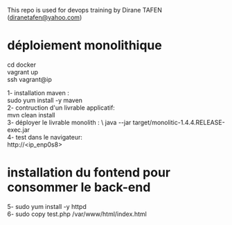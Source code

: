 This repo is used for devops training by Dirane TAFEN (diranetafen@yahoo.com)
# déploiement monolithique
cd docker \
vagrant up \
ssh vagrant@ip 

1- installation maven :\
sudo yum install -y maven \
2- contruction d'un livrable applicatif:\
mvn clean install \
3- déployer le livrable monolith : \ 
java --jar target/monolitic-1.4.4.RELEASE-exec.jar \
4- test dans le navigateur:\
http://<ip_enp0s8>

# installation du fontend pour consommer le back-end
5-  sudo yum install -y httpd \
6-  sudo copy  test.php /var/www/html/index.html

